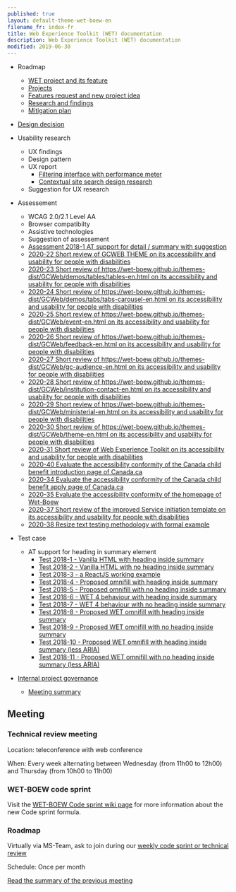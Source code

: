 ```yaml
---
published: true
layout: default-theme-wet-boew-en
filename_fr: index-fr
title: Web Experience Toolkit (WET) documentation
description: Web Experience Toolkit (WET) documentation
modified: 2019-06-30
---
```


* Roadmap
	* [WET project and its feature](roadmap-en.html)
	* [Projects](projects-en.html)
	* [Features request and new project idea](projects-en.html#featurerequest)
	* [Research and findings](research-en.html)
	* [Mitigation plan](mitigation-en.html)
* [Design decision](decision/index-en.html)
* Usability research
	* UX findings
	* Design pattern
	* UX report
		* [Filtering interface with performance meter](research/2018-20-ux.html)
		* [Contextual site search design research](research/2018-21-ux.html)
	* Suggestion for UX research
* Assessement
	* WCAG 2.0/2.1 Level AA
	* Browser compatibilty
	* Assistive technologies
	* Suggestion of assessement
	* [Assessment 2018-1 AT support for detail / summary with suggestion](assessment/2018-1.html)
	* [2020-22 Short review of GCWEB THEME on its accessibility and usability for people with disabilities](research/2020-22-a11y-content-inst-service-performance.html)
	* [2020-23 Short review of https://wet-boew.github.io/themes-dist/GCWeb/demos/tables/tables-en.html on its accessibility and usability for people with disabilities](research/2020-23-a11y-tables.html)
	* [2020-24 Short review of https://wet-boew.github.io/themes-dist/GCWeb/demos/tabs/tabs-carousel-en.html on its accessibility and usability for people with disabilities](research/2020-24-a11y-tabs-carousel.html)
	* [2020-25 Short review of https://wet-boew.github.io/themes-dist/GCWeb/event-en.html on its accessibility and usability for people with disabilities](research/2020-25-a11y-event.html)
	* [2020-26 Short review of https://wet-boew.github.io/themes-dist/GCWeb/feedback-en.html on its accessibility and usability for people with disabilities](research/2020-26-a11y-feddback.html)
	* [2020-27 Short review of https://wet-boew.github.io/themes-dist/GCWeb/gc-audience-en.html on its accessibility and usability for people with disabilities](research/2020-27-a11y-audience.html)
	* [2020-28 Short review of https://wet-boew.github.io/themes-dist/GCWeb/institution-contact-en.html on its accessibility and usability for people with disabilities](research/2020-28-a11y-institution-contact.html)
	* [2020-29 Short review of https://wet-boew.github.io/themes-dist/GCWeb/ministerial-en.html on its accessibility and usability for people with disabilities](research/2020-29-a11y-ministerial.html)
	* [2020-30 Short review of https://wet-boew.github.io/themes-dist/GCWeb/theme-en.html on its accessibility and usability for people with disabilities](research/2020-30-a11y-theme.html)
	* [2020-31 Short review of Web Experience Toolkit on its accessibility and usability for people with disabilities](research/2020-31-a11y-topic-page.html)
	* [2020-40 Evaluate the accessibility conformity of the Canada child benefit introduction page of Canada.ca](research/2020-40-a11y.html)
	* [2020-34 Evaluate the accessibility conformity of the Canada child benefit apply page of Canada.ca](research/2020-34-a11y.html)
	* [2020-35 Evaluate the accessibility conformity of the homepage of Wet-Boew](research/2020-35-a11y-wet-boew.html)
	* [2020-37 Short review of the improved Service initiation template on its accessibility and usability for people with disabilities](research/2020-37-research-a11y-sit.html)
	* [2020-38 Resize text testing methodology with formal example](research/2020-38-a11y-zoom.html)

* Test case
	* AT support for heading in summary element
		* [Test 2018-1 - Vanilla HTML with heading inside summary](testcase/2018-1.html)
		* [Test 2018-2 - Vanilla HTML with no heading inside summary](testcase/2018-2.html)
		* [Test 2018-3 - a ReactJS working example](testcase/2018-3.html)
		* [Test 2018-4 - Proposed omnifill with heading inside summary](testcase/2018-4.html)
		* [Test 2018-5 - Proposed omnifill with no heading inside summary](testcase/2018-5.html)
		* [Test 2018-6 - WET 4 behaviour with heading inside summary](testcase/2018-6.html)
		* [Test 2018-7 - WET 4 behaviour with no heading inside summary](testcase/2018-7.html)
		* [Test 2018-8 - Proposed WET omnifill with heading inside summary](../testcase/2018-8.html)
		* [Test 2018-9 - Proposed WET omnifill with no heading inside summary](../testcase/2018-9.html)
		* [Test 2018-10 - Proposed WET omnifill with heading inside summary (less ARIA)](../testcase/2018-10.html)
		* [Test 2018-11 - Proposed WET omnifill with no heading inside summary (less ARIA)](../testcase/2018-11.html)

* [Internal project governance](governance/index-en.html)
	* [Meeting summary](governance/meeting.html)

## Meeting

### Technical review meeting
Location: teleconference with web conference

When: Every week alternating between Wednesday (from 11h00 to 12h00) and Thursday (from 10h00 to 11h00)

### WET-BOEW code sprint
Visit the [WET-BOEW Code sprint wiki page](https://github.com/wet-boew/wet-boew/wiki/WET-BOEW-Code-sprint) for more information about the new Code sprint formula.

<!--
Location: Place du Centre, 200 promenade du portage, Gatineau, suite 990, room 2D302
When: Every week on Tuesday from 9h30 to 15h30
Goal: You can work on WET related projects and have on-site support.
Type: Unstructured, which means there is no official agenda. From time to time, and if needed, there can be a structured code sprint.
To join: Contact Pierre Dubois, you can find his contact information on gccollab or on gcconnect or on twitter via @duboi5p
-->

### Roadmap
Virtually via MS-Team, ask to join during our [weekly code sprint or technical review](https://github.com/wet-boew/wet-boew/wiki/WET-BOEW-Code-sprint)

Schedule: Once per month

[Read the summary of the previous meeting](governance/meeting.html)
